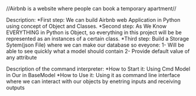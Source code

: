 //Airbnb is a website where people can book a temporary apartment//

Description:
*First step: We can build Airbnb web Application in Python using concept of Object and Classes.
*Second step: As We Know EVERYTHING in Python is Object, so everything in this project will be
	      be represented as an instances of a certain class.
*Third step: Build a Storage Sytem(json File) where we can make our database so eveyone:
             1- Will be able to see quickly what a model should contain
	     2- Provide default value of any attribute

Description of the command interpreter:
*How to Start it: Using Cmd Model in Our in BaseModel
*How to Use it: Using it as command line interface where we can interact with our objects by enetring
		inputs and receiving outputs
